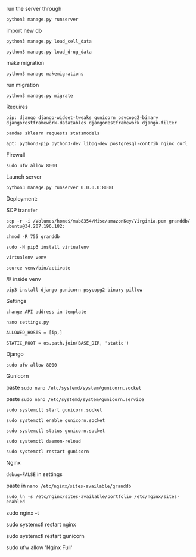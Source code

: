 run the server through

`python3 manage.py runserver`

import new db

`python3 manage.py load_cell_data`

`python3 manage.py load_drug_data`

make migration

`python3 manage makemigrations`

run migration

`python3 manage.py migrate`

Requires

`pip: django django-widget-tweaks gunicorn psycopg2-binary djangorestframework-datatables djangorestframework django-filter`

`pandas sklearn requests statsmodels`

`apt: python3-pip python3-dev libpq-dev postgresql-contrib nginx curl`

Firewall

`sudo ufw allow 8000`

Launch server

`python3 manage.py runserver 0.0.0.0:8000`

Deployment:

SCP transfer

`scp -r -i /Volumes/home$/mab8354/Misc/amazonKey/Virginia.pem granddb/ ubuntu@34.207.196.182:`

`chmod -R 755 granddb`

`sudo -H pip3 install virtualenv`

`virtualenv venv`

`source venv/bin/activate`

/!\ inside venv

`pip3 install django gunicorn psycopg2-binary pillow`

Settings

`change API address in template`

`nano settings.py`

`ALLOWED_HOSTS = [ip,]`

`STATIC_ROOT = os.path.join(BASE_DIR, 'static')`

Django

`sudo ufw allow 8000`

Gunicorn


paste `sudo nano /etc/systemd/system/gunicorn.socket`

paste `sudo nano /etc/systemd/system/gunicorn.service`

`sudo systemctl start gunicorn.socket`

`sudo systemctl enable gunicorn.socket`

`sudo systemctl status gunicorn.socket`

`sudo systemctl daemon-reload`

`sudo systemctl restart gunicorn`

Nginx

`debug=FALSE` in settings

paste in `nano /etc/nginx/sites-available/granddb`

`sudo ln -s /etc/nginx/sites-available/portfolio /etc/nginx/sites-enabled`

sudo nginx -t

sudo systemctl restart nginx

sudo systemctl restart gunicorn

sudo ufw allow 'Nginx Full'



